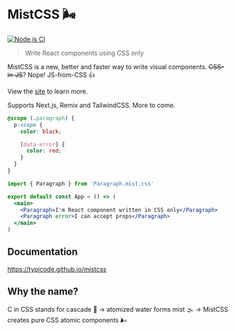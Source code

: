 # MistCSS 🌬️

[![Node.js CI](https://github.com/typicode/mistcss/actions/workflows/node.js.yml/badge.svg)](https://github.com/typicode/mistcss/actions/workflows/node.js.yml)

> Write React components using CSS only

MistCSS is a new, better and faster way to write visual components. ~~CSS-in-JS~~? Nope! JS-from-CSS 👍

View the [site](https://typicode.github.io/mistcss) to learn more.

Supports Next.js, Remix and TailwindCSS. More to come.

```css
@scope (.paragraph) {
  p:scope {
    color: black;

    [data-error] {
      color: red;
    }
  }
}
```

```jsx
import { Paragraph } from 'Paragraph.mist.css'

export default const App = () => (
  <main>
    <Paragraph>I'm React component written in CSS only</Paragraph>
    <Paragraph error>I can accept props</Paragraph>
  </main>
)
```

## Documentation

https://typicode.github.io/mistcss

## Why the name?

C in CSS stands for cascade 🌊 → atomized water forms mist 🌫️ → MistCSS creates pure CSS atomic components 🌬️
